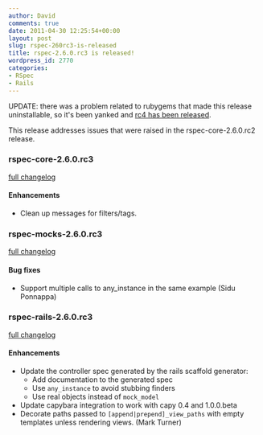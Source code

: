 ```yaml
---
author: David
comments: true
date: 2011-04-30 12:25:54+00:00
layout: post
slug: rspec-260rc3-is-released
title: rspec-2.6.0.rc3 is released!
wordpress_id: 2770
categories:
- RSpec
- Rails
---
```


UPDATE: there was a problem related to rubygems that made this release uninstallable, so it's been yanked and [rc4 has been released](http://blog.davidchelimsky.net/2011/05/01/rspec-260rc4-is-released/).

This release addresses issues that were raised in the rspec-core-2.6.0.rc2 release.

### rspec-core-2.6.0.rc3

[full changelog](http://github.com/rspec/rspec-core/compare/v2.6.0.rc2...v2.6.0.rc3)

#### Enhancements

* Clean up messages for filters/tags.

### rspec-mocks-2.6.0.rc3

[full changelog](http://github.com/rspec/rspec-mocks/compare/v2.6.0.rc2...v2.6.0.rc3)

#### Bug fixes

* Support multiple calls to any_instance in the same example (Sidu Ponnappa)

### rspec-rails-2.6.0.rc3

[full changelog](http://github.com/rspec/rspec-rails/compare/v2.6.0.rc2...v2.6.0.rc3)

#### Enhancements

* Update the controller spec generated by the rails scaffold generator:
  - Add documentation to the generated spec
  - Use `any_instance` to avoid stubbing finders
  - Use real objects instead of `mock_model`
* Update capybara integration to work with capy 0.4 and 1.0.0.beta
* Decorate paths passed to `[append|prepend]_view_paths` with empty templates
  unless rendering views. (Mark Turner)

